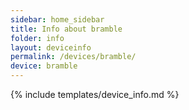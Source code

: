 ```yaml
---
sidebar: home_sidebar
title: Info about bramble
folder: info
layout: deviceinfo
permalink: /devices/bramble/
device: bramble
---
```

{% include templates/device_info.md %}
